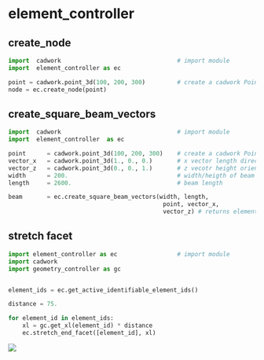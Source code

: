 # element_controller

## create_node

```python 
import  cadwork                                 # import module
import  element_controller as ec

point = cadwork.point_3d(100, 200, 300)         # create a cadwork Point   
node = ec.create_node(point)
```
## create_square_beam_vectors
```python 
import  cadwork                                 # import module
import  element_controller  as ec

point      = cadwork.point_3d(100, 200, 300)    # create a cadwork Point   
vector_x   = cadwork.point_3d(1., 0., 0.)       # x vector length direction
vector_z   = cadwork.point_3d(0., 0., 1.)       # z vecotr height orientation 
width      = 200.                               # width/heigth of beam section
length     = 2600.                              # beam length

beam       = ec.create_square_beam_vectors(width, length, 
                                            point, vector_x, 
                                            vector_z) # returns element_id
```

## stretch facet
```python 
import element_controller as ec                 # import module
import cadwork
import geometry_controller as gc


element_ids = ec.get_active_identifiable_element_ids()

distance = 75.

for element_id in element_ids:
    xl = gc.get_xl(element_id) * distance
    ec.stretch_end_facet([element_id], xl)
```


<noscript>
    <img src="https://analytics.cadwork.ca/ingress/e6b1702b-6224-4e93-94b7-9e4c2cd7ae06/pixel.gif">
</noscript>
<script defer src="https://analytics.cadwork.ca/ingress/e6b1702b-6224-4e93-94b7-9e4c2cd7ae06/script.js"></script>